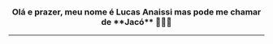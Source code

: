 <h3><center>Olá e prazer, meu nome é Lucas Anaissi mas pode me chamar de **Jacó** 👩🏻‍💻 </center></h3>

<hr>
